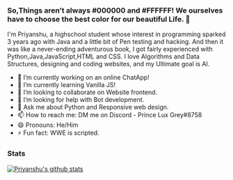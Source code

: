 ### So,Things aren’t always #000000 and #FFFFFF! We ourselves have to choose the best color for our beautiful Life. 👋

I'm Priyanshu, a highschool student whose interest in programming sparked 3 years ago with Java and a little bit of Pen testing and hacking. And then it was like a never-ending adventurous book, I got fairly experienced with Python,Java,JavaScript,HTML and CSS. I love Algorithms and Data Structures, designing and coding websites, and my Ultimate goal is AI.


- 🔭 I’m currently working on an online ChatApp!
- 🌱 I’m currently learning Vanilla JS!
- 👯 I’m looking to collaborate on Website frontend.
- 🤔 I’m looking for help with Bot development.
- 💬 Ask me about Python and Responsive web design.
- 📫 How to reach me: DM me on Discord - Prince Lux Grey#8758
- 😄 Pronouns: He/Him
- ⚡ Fun fact: WWE is scripted.

### Stats

[![Priyanshu's github stats](https://github-readme-stats.vercel.app/api?username=priyanshu-kumar-IN)](https://github.com/anuraghazra/github-readme-stats)
